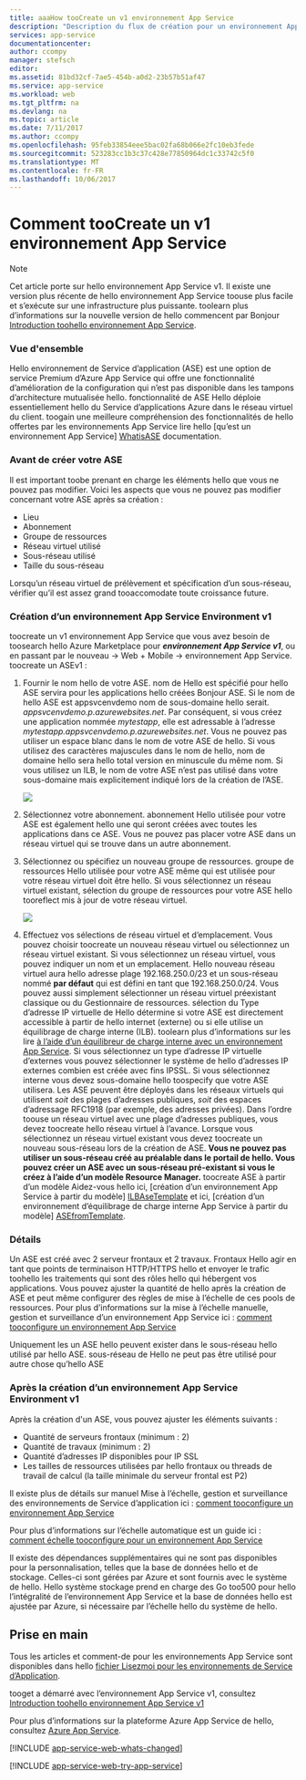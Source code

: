 ```yaml
---
title: aaaHow tooCreate un v1 environnement App Service
description: "Description du flux de création pour un environnement App Service Environment v1"
services: app-service
documentationcenter: 
author: ccompy
manager: stefsch
editor: 
ms.assetid: 81bd32cf-7ae5-454b-a0d2-23b57b51af47
ms.service: app-service
ms.workload: web
ms.tgt_pltfrm: na
ms.devlang: na
ms.topic: article
ms.date: 7/11/2017
ms.author: ccompy
ms.openlocfilehash: 95feb33854eee5bac02fa68b066e2fc10eb3fede
ms.sourcegitcommit: 523283cc1b3c37c428e77850964dc1c33742c5f0
ms.translationtype: MT
ms.contentlocale: fr-FR
ms.lasthandoff: 10/06/2017
---
```

# <a name="how-toocreate-an-app-service-environment-v1"></a>Comment tooCreate un v1 environnement App Service 

> [!NOTE]
> Cet article porte sur hello environnement App Service v1. Il existe une version plus récente de hello environnement App Service toouse plus facile et s’exécute sur une infrastructure plus puissante. toolearn plus d’informations sur la nouvelle version de hello commencent par Bonjour [Introduction toohello environnement App Service](../app-service/app-service-environment/intro.md).
> 

### <a name="overview"></a>Vue d'ensemble
Hello environnement de Service d’application (ASE) est une option de service Premium d’Azure App Service qui offre une fonctionnalité d’amélioration de la configuration qui n’est pas disponible dans les tampons d’architecture mutualisée hello. fonctionnalité de ASE Hello déploie essentiellement hello du Service d’applications Azure dans le réseau virtuel du client. toogain une meilleure compréhension des fonctionnalités de hello offertes par les environnements App Service lire hello [qu’est un environnement App Service] [ WhatisASE] documentation.

### <a name="before-you-create-your-ase"></a>Avant de créer votre ASE
Il est important toobe prenant en charge les éléments hello que vous ne pouvez pas modifier. Voici les aspects que vous ne pouvez pas modifier concernant votre ASE après sa création :

* Lieu
* Abonnement
* Groupe de ressources
* Réseau virtuel utilisé
* Sous-réseau utilisé 
* Taille du sous-réseau

Lorsqu’un réseau virtuel de prélèvement et spécification d’un sous-réseau, vérifier qu’il est assez grand tooaccomodate toute croissance future. 

### <a name="creating-an-app-service-environment-v1"></a>Création d’un environnement App Service Environment v1
toocreate un v1 environnement App Service que vous avez besoin de toosearch hello Azure Marketplace pour ***environnement App Service v1***, ou en passant par le nouveau -> Web + Mobile -> environnement App Service. toocreate un ASEv1 :

1. Fournir le nom hello de votre ASE. nom de Hello est spécifié pour hello ASE servira pour les applications hello créées Bonjour ASE. Si le nom de hello ASE est appsvcenvdemo nom de sous-domaine hello serait. *appsvcenvdemo.p.azurewebsites.net*. Par conséquent, si vous créez une application nommée *mytestapp*, elle est adressable à l’adresse *mytestapp.appsvcenvdemo.p.azurewebsites.net*. Vous ne pouvez pas utiliser un espace blanc dans le nom de votre ASE de hello. Si vous utilisez des caractères majuscules dans le nom de hello, nom de domaine hello sera hello total version en minuscule du même nom. Si vous utilisez un ILB, le nom de votre ASE n’est pas utilisé dans votre sous-domaine mais explicitement indiqué lors de la création de l’ASE.
   
    ![][1]
2. Sélectionnez votre abonnement. abonnement Hello utilisée pour votre ASE est également hello une qui seront créées avec toutes les applications dans ce ASE. Vous ne pouvez pas placer votre ASE dans un réseau virtuel qui se trouve dans un autre abonnement.
3. Sélectionnez ou spécifiez un nouveau groupe de ressources. groupe de ressources Hello utilisée pour votre ASE même qui est utilisée pour votre réseau virtuel doit être hello. Si vous sélectionnez un réseau virtuel existant, sélection du groupe de ressources pour votre ASE hello tooreflect mis à jour de votre réseau virtuel.
   
    ![][2]
4. Effectuez vos sélections de réseau virtuel et d’emplacement. Vous pouvez choisir toocreate un nouveau réseau virtuel ou sélectionnez un réseau virtuel existant. Si vous sélectionnez un réseau virtuel, vous pouvez indiquer un nom et un emplacement. Hello nouveau réseau virtuel aura hello adresse plage 192.168.250.0/23 et un sous-réseau nommé **par défaut** qui est défini en tant que 192.168.250.0/24. Vous pouvez aussi simplement sélectionner un réseau virtuel préexistant classique ou du Gestionnaire de ressources. sélection du Type d’adresse IP virtuelle de Hello détermine si votre ASE est directement accessible à partir de hello internet (externe) ou si elle utilise un équilibrage de charge interne (ILB). toolearn plus d’informations sur les lire [à l’aide d’un équilibreur de charge interne avec un environnement App Service][ILBASE]. Si vous sélectionnez un type d’adresse IP virtuelle d’externes vous pouvez sélectionner le système de hello d’adresses IP externes combien est créée avec fins IPSSL. Si vous sélectionnez interne vous devez sous-domaine hello toospecify que votre ASE utilisera. Les ASE peuvent être déployés dans les réseaux virtuels qui utilisent *soit* des plages d’adresses publiques, *soit* des espaces d’adressage RFC1918 (par exemple, des adresses privées). Dans l’ordre toouse un réseau virtuel avec une plage d’adresses publiques, vous devez toocreate hello réseau virtuel à l’avance. Lorsque vous sélectionnez un réseau virtuel existant vous devez toocreate un nouveau sous-réseau lors de la création de ASE. **Vous ne pouvez pas utiliser un sous-réseau créé au préalable dans le portail de hello. Vous pouvez créer un ASE avec un sous-réseau pré-existant si vous le créez à l’aide d’un modèle Resource Manager.** toocreate ASE à partir d’un modèle Aidez-vous hello ici, [création d’un environnement App Service à partir du modèle] [ ILBAseTemplate] et ici, [création d’un environnement d’équilibrage de charge interne App Service à partir du modèle] [ASEfromTemplate].

### <a name="details"></a>Détails
Un ASE est créé avec 2 serveur frontaux et 2 travaux. Frontaux Hello agir en tant que points de terminaison HTTP/HTTPS hello et envoyer le trafic toohello les traitements qui sont des rôles hello qui hébergent vos applications. Vous pouvez ajuster la quantité de hello après la création de ASE et peut même configurer des règles de mise à l’échelle de ces pools de ressources. Pour plus d’informations sur la mise à l’échelle manuelle, gestion et surveillance d’un environnement App Service ici : [comment tooconfigure un environnement App Service][ASEConfig] 

Uniquement les un ASE hello peuvent exister dans le sous-réseau hello utilisé par hello ASE. sous-réseau de Hello ne peut pas être utilisé pour autre chose qu’hello ASE

### <a name="after-app-service-environment-v1-creation"></a>Après la création d’un environnement App Service Environment v1
Après la création d'un ASE, vous pouvez ajuster les éléments suivants :

* Quantité de serveurs frontaux (minimum : 2)
* Quantité de travaux (minimum : 2)
* Quantité d’adresses IP disponibles pour IP SSL
* Les tailles de ressources utilisées par hello frontaux ou threads de travail de calcul (la taille minimale du serveur frontal est P2)

Il existe plus de détails sur manuel Mise à l’échelle, gestion et surveillance des environnements de Service d’application ici : [comment tooconfigure un environnement App Service][ASEConfig] 

Pour plus d’informations sur l’échelle automatique est un guide ici : [comment échelle tooconfigure pour un environnement App Service][ASEAutoscale]

Il existe des dépendances supplémentaires qui ne sont pas disponibles pour la personnalisation, telles que la base de données hello et de stockage. Celles-ci sont gérées par Azure et sont fournis avec le système de hello. Hello système stockage prend en charge des Go too500 pour hello l’intégralité de l’environnement App Service et la base de données hello est ajustée par Azure, si nécessaire par l’échelle hello du système de hello.

## <a name="getting-started"></a>Prise en main
Tous les articles et comment-de pour les environnements App Service sont disponibles dans hello [fichier Lisezmoi pour les environnements de Service d’Application](../app-service/app-service-app-service-environments-readme.md).

tooget a démarré avec l’environnement App Service v1, consultez [Introduction toohello environnement App Service v1][WhatisASE]

Pour plus d’informations sur la plateforme Azure App Service de hello, consultez [Azure App Service][AzureAppService].

[!INCLUDE [app-service-web-whats-changed](../../includes/app-service-web-whats-changed.md)]

[!INCLUDE [app-service-web-try-app-service](../../includes/app-service-web-try-app-service.md)]

<!--Image references-->
[1]: ./media/app-service-web-how-to-create-an-app-service-environment/asecreate-basecreateblade.png
[2]: ./media/app-service-web-how-to-create-an-app-service-environment/asecreate-vnetcreation.png

<!--Links-->
[WhatisASE]: http://azure.microsoft.com/documentation/articles/app-service-app-service-environment-intro/
[ASEConfig]: http://azure.microsoft.com/documentation/articles/app-service-web-configure-an-app-service-environment/
[AppServicePricing]: http://azure.microsoft.com/pricing/details/app-service/ 
[AzureAppService]: http://azure.microsoft.com/documentation/articles/app-service-value-prop-what-is/ 
[ASEAutoscale]: http://azure.microsoft.com/documentation/articles/app-service-environment-auto-scale/
[ILBASE]: http://azure.microsoft.com/documentation/articles/app-service-environment-with-internal-load-balancer/
[ILBAseTemplate]: http://azure.microsoft.com/documentation/templates/201-web-app-ase-create/
[ASEfromTemplate]: http://azure.microsoft.com/documentation/articles/app-service-app-service-environment-create-ilb-ase-resourcemanager/

